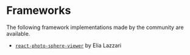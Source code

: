 # Frameworks

The following framework implementations made by the community are available.

-   [`react-photo-sphere-viewer`](https://www.npmjs.com/package/react-photo-sphere-viewer) by Elia Lazzari
